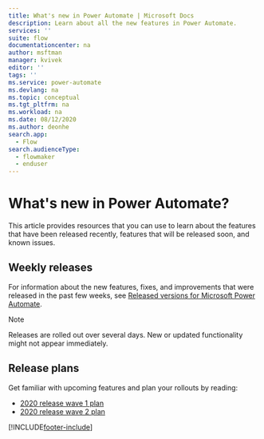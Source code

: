 ```yaml
---
title: What's new in Power Automate | Microsoft Docs
description: Learn about all the new features in Power Automate.
services: ''
suite: flow
documentationcenter: na
author: msftman
manager: kvivek
editor: ''
tags: ''
ms.service: power-automate
ms.devlang: na
ms.topic: conceptual
ms.tgt_pltfrm: na
ms.workload: na
ms.date: 08/12/2020
ms.author: deonhe
search.app: 
  - Flow
search.audienceType: 
  - flowmaker
  - enduser
---
```


# What's new in Power Automate?

This article provides resources that you can use to learn about the features that have been released recently, features that will be released soon, and known issues.

## Weekly releases

For information about the new features, fixes, and improvements that were released in the past few weeks, see [Released versions for Microsoft Power Automate](https://docs.microsoft.com/business-applications-release-notes/powerplatform/released-versions/flow).

> [!NOTE]
> Releases are rolled out over several days. New or updated functionality might not appear immediately.

## Release plans

Get familiar with upcoming features and plan your rollouts by reading:
- [2020 release wave 1 plan](https://docs.microsoft.com/power-platform-release-plan/2020wave1/power-automate/planned-features)
- [2020 release wave 2 plan](https://docs.microsoft.com/power-platform-release-plan/2020wave2/power-automate/planned-features)


[!INCLUDE[footer-include](includes/footer-banner.md)]